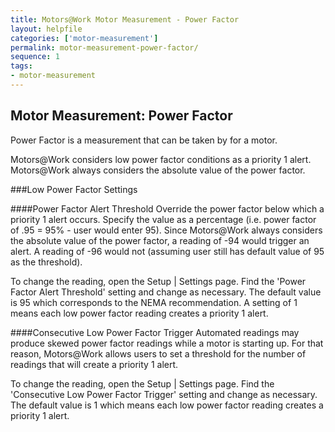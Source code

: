 ```yaml
---
title: Motors@Work Motor Measurement - Power Factor
layout: helpfile
categories: ['motor-measurement']
permalink: motor-measurement-power-factor/
sequence: 1
tags:
- motor-measurement
---
```

## Motor Measurement: Power Factor

Power Factor is a measurement that can be taken by for a motor.

Motors@Work considers low power factor conditions as a priority 1 alert.  Motors@Work always considers the absolute value of the power factor.

###Low Power Factor Settings

####Power Factor Alert Threshold
Override the power factor below which a priority 1 alert occurs.  Specify the value as a percentage (i.e. power factor of .95 = 95% - user would enter 95).  Since Motors@Work always considers the absolute value of the power factor, a reading of -94 would trigger an alert.  A reading of -96 would not (assuming user still has default value of 95 as the threshold).

To change the reading, open the Setup | Settings page.  Find the 'Power Factor Alert Threshold' setting and change as necessary.  The default value is 95 which corresponds to the NEMA recommendation.  A setting of 1 means each low power factor reading creates a priority 1 alert.

####Consecutive Low Power Factor Trigger
Automated readings may produce skewed power factor readings while a motor is
starting up.  For that reason, Motors@Work allows users to set a threshold
for the number of readings that will create a priority 1 alert.

To change the reading, open the Setup | Settings page.  Find the 'Consecutive
Low Power Factor Trigger' setting and change as necessary.  The default value is 1
which means each low power factor reading creates a priority 1 alert.
